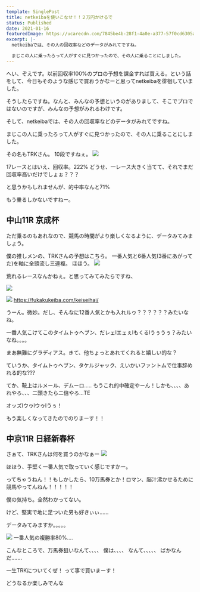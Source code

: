 ```yaml
---
template: SinglePost
title: netkeibaを使いこなせ！！２万円かけるで
status: Published
date: 2021-01-16
featuredImage: https://ucarecdn.com/7845be4b-28f1-4a0e-a377-57f0cd6305ad/
excerpt: |-
  netkeibaでは、その人の回収率などのデータがみれてですね。

  まじこの人に乗ったろって人がすぐに見つかったので、その人に乗ることにしました。
---
```

へい、ぞえです。以前回収率100%のプロの予想を課金すれば買える。という話をして、今日もそのような感じで買おうかなーと思ってnetkeibaを徘徊していました。

そうしたらですね。なんと、みんなの予想というのがありまして、そこでプロではないのですが、みんなの予想がみれるわけです。

そして、netkeibaでは、その人の回収率などのデータがみれてですね。

まじこの人に乗ったろって人がすぐに見つかったので、その人に乗ることにしました。

その名もTRKさん。
10段ですねぇ。
![](https://ucarecdn.com/ae8992f3-0f17-46f8-996f-ae5181293836/)

17レースとはいえ、回収率。222%
どうせ、一レース大きく当てて、それでまだ回収率高いだけでしょぉ？？？

と思うかもしれませんが、的中率なんと71%

もう乗るしかないですねー。

## 中山11R 京成杯

ただ乗るのもあれなので、競馬の時間がより楽しくなるように、データみてみましょう。

僕の推しメンの、TRKさんの予想はこちら。
一番人気と6番人気(3番にあがってた)を軸に全頭流し三連複。
ほほう。
![](https://ucarecdn.com/15317758-a870-41aa-9605-2120fe75acc0/)

荒れるレースなんかねぇ。と思ってみてみたらですね、

![](https://ucarecdn.com/0cd3d258-8a75-4c64-9ac3-2c4d3b243aee/)

![](https://ucarecdn.com/076a1a56-8386-495c-bfd8-979a738d7e43/)
https://fukakukeiba.com/keiseihai/

うーん。微妙。だし、そんなに12番人気とかも入れルゥ？？？？？？みたいなね。

一番人気こけてこのタイムトゥヘブン、だレェlエェぇlもくるlうぅうぅ？みたいなね。。。。

まあ無難にグラディアス。きて、他ちょっとあれてくれると嬉しい的な？

ていうか、タイムトゥヘブン、タケルジャック、えいかいファントムで仕事辞めれる的な???

てか、鞍上はルメール、デムーロ.....
もうこれ的中確定やーん！しかも、、、、あれやろ、、、二頭きたら二倍やろ...TE

オッズlウゥlウゥlうぅ！

もう楽しくなってきたのでのりまーす！！

## 中京11R 日経新春杯

さぁて、TRKさんは何を買うのかなぁー
![](https://ucarecdn.com/898cb034-f405-499e-865f-074d811b04d0/)

ほほう、手堅く一番人気で取っていく感じですかー。

ってちゃうねん！！もしかしたら、10万馬券とか！ロマン、脳汁沸かせるために競馬やってんねん！！！！！

僕の気持ち。全然わかってない。

けど、堅実で地に足ついた男も好きぃぃ......

データみてみますか。。。。。

![](https://ucarecdn.com/648dae7d-6c8a-4682-b6ca-7f7df258247d/)
一番人気の複勝率80%....

こんなところで、万馬券狙いなんて、、、、
僕は、、、、
なんて、、、、、
ばかなんだ.......

一生TRKについてくぜ！
って事で買いまーす！

どうなるか楽しみでんな